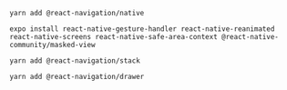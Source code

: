 `yarn add @react-navigation/native`

`expo install react-native-gesture-handler react-native-reanimated react-native-screens react-native-safe-area-context @react-native-community/masked-view`

`yarn add @react-navigation/stack`

`yarn add @react-navigation/drawer`